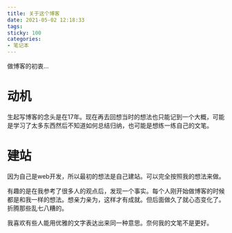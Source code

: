 ```yaml
---
title: 关于这个博客
date: 2021-05-02 12:18:33
tags:
sticky: 100
categories:
- 笔记本
---
```


做博客的初衷...

<!--more-->

# 动机

生起写博客的念头是在17年。现在再去回想当时的想法也只能记到一个大概，可能是学习了太多东西然后不知道如何总结归纳，也可能是想练一练自己的文笔。

# 建站

因为自己是web开发，所以最初的想法是自己建站。可以完全按照我的想法来做。

有趣的是在我参考了很多人的观点后，发现一个事实。每个人刚开始做博客的时候都是和我一样的想法。想亲力亲为，这样才有成就。但后面做久了就心态变化了。折腾那些乱七八糟的。

我喜欢有些人能用优雅的文字表达出来同一种意思。奈何我的文笔不是更好。
